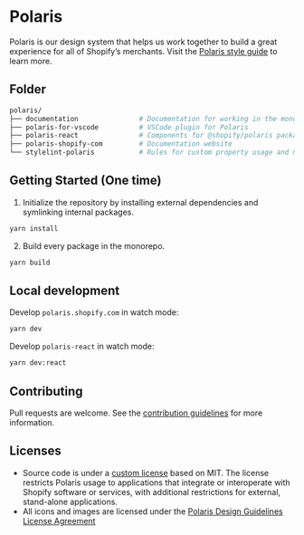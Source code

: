 # Polaris

Polaris is our design system that helps us work together to build a great experience for all of Shopify’s merchants. Visit the [Polaris style guide](https://polaris.shopify.com) to learn more.

## Folder

```sh
polaris/
├── documentation               # Documentation for working in the monorepo
├── polaris-for-vscode          # VSCode plugin for Polaris
├── polaris-react               # Components for @shopify/polaris package
├── polaris-shopify-com         # Documentation website
└── stylelint-polaris           # Rules for custom property usage and mainline coverage
```

## Getting Started (One time)

1. Initialize the repository by installing external dependencies and symlinking internal packages.

```sh
yarn install
```

2. Build every package in the monorepo.

```sh
yarn build
```

## Local development

Develop `polaris.shopify.com` in watch mode:

```sh
yarn dev
```

Develop `polaris-react` in watch mode:

```sh
yarn dev:react
```

## Contributing

Pull requests are welcome. See the [contribution guidelines](https://github.com/Shopify/polaris-react/blob/main/.github/CONTRIBUTING.md) for more information.

## Licenses

- Source code is under a [custom license](https://github.com/Shopify/polaris-react/blob/main/LICENSE.md) based on MIT. The license restricts Polaris usage to applications that integrate or interoperate with Shopify software or services, with additional restrictions for external, stand-alone applications.
- All icons and images are licensed under the [Polaris Design Guidelines License Agreement](https://polaris.shopify.com/legal/license)
